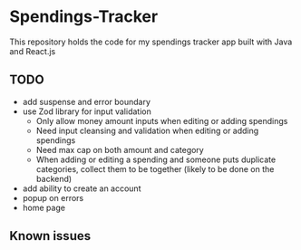 # Spendings-Tracker
This repository holds the code for my spendings tracker app built with Java and React.js


## TODO
- add suspense and error boundary 
- use Zod library for input validation
    - Only allow money amount inputs when editing or adding spendings
    - Need input cleansing and validation when editing or adding spendings
    - Need max cap on both amount and category
    - When adding or editing a spending and someone puts duplicate categories, collect them to be together (likely to be done on the backend)
- add ability to create an account 
- popup on errors
- home page

## Known issues